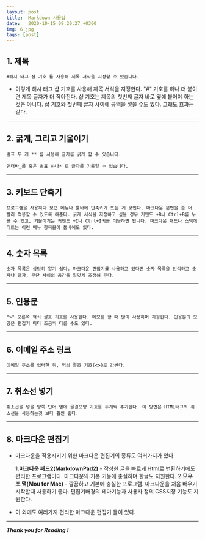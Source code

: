 ```yaml
---
layout: post
title:  Markdown 사용법
date:   2020-10-15 09:20:27 +0300
img: 6.jpg
tags: [post]
---
```



## 1. 제목

```
#해시 태그 샵 기호 를 사용해 제목 서식을 지정할 수 있습니다.
```


- 이렇게 해시 태그 샵 기호를 사용해 제목 서식을 지정한다. "#" 기호를 하나 더 붙이면 제목 글자가 더 작아진다. 샵 기호는 제목의 첫번째 글자 바로 옆에 붙어야 하는 것은 아니다. 샵 기호와 첫번째 글자 사이에 공백을 넣을 수도 있다. 그래도 효과는 같다.

_ _ _

## 2. 굵게, 그리고 기울이기
```
별표 두 개 ** 를 시용해 글자를 굵게 할 수 있습니다.
```
```
언더바_를 혹은 별표 하나* 로 글자를 기울일 수 있습니다.
```

_ _ _

## 3. 키보드 단축기

```
프로그램을 사용하다 보면 메뉴나 툴바에 단축키가 뜨는 게 보인다. 마크다운 문법을 좀 더 빨리 적용할 수 있도록 해준다. 굵게 서식을 지정하고 싶을 경우 커맨드 +B나 Ctrl+B를 누를 수 있고, 기울이기는 커맨드 +I나 Ctrl+I키를 이용하면 됩니다. 마크다운 패드나 스택에디트는 이런 메뉴 항목을이 툴바에도 있다.
```
_ _ _
## 4. 숫자 목록
```
숫자 목록은 상당히 알기 쉽다. 마크다운 편집기를 사용하고 있다면 숫자 목록을 인식하고 숫자나 글자, 문단 사이의 공간을 알맞게 조정해 준다.
```
_ _ _
## 5. 인용문
```
">" 오른쪽 꺽쇠 괄호 기호를 사용한다. 메모를 할 때 많이 사용하며 지정한다. 인용문의 모양은 편집기 마다 조금씩 다를 수도 있다.
```

_ _ _
## 6. 이메일 주소 링크
```
이메일 주소를 입력한 뒤, 꺽쇠 괄호 기호(<>)로 감싼다.
```

_ _ _
## 7. 취소선 넣기
```
취소선을 넣을 양쪽 단어 옆에 물결모양 기호를 두개씩 추가한다. 이 방법은 HTML태그의 취소선을 사용하는것 보다 훨씬 쉽다.
```

_ _ _
## 8. 마크다운 편집기
- 마크다운을 적용시키기 위한 마크다운 편집기의 종류도 여러가지가 있다. 

  1.**마크다운 패드2(MarkdownPad2)** - 작성한 글을 빠르게 Html로 변환하기에도 편리한 프로그램이다. 마크다운의 기본 기능에 충실하며 한글도 지원한다.
  2.**모우 포 맥(Mou for Mac)** - 깔끔하고 기본에 충실한 프로그램. 마크다운을 처음 배우기 시작할때 사용하기 좋다. 편집기배경의 테마기능과 사용자 정의 CSS지정 기능도 지원한다.

- 이 외에도 여러가지 편리한 마크다운 편집기 들이 있다.

_ _ _



***Thank you for Reading !***



